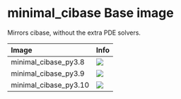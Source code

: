 
# minimal_cibase Base image

Mirrors cibase, without the extra PDE solvers.

| Image  | Info |
| :----- | :--- |
| minimal_cibase_py3.8 | [![](https://img.shields.io/docker/pulls/pymor/minimal_cibase_py3.8.svg)](https://hub.docker.com/repository/docker/pymor/minimal_cibase_py3.8 "minimal_cibase mixin") |
| minimal_cibase_py3.9 | [![](https://img.shields.io/docker/pulls/pymor/minimal_cibase_py3.9.svg)](https://hub.docker.com/repository/docker/pymor/minimal_cibase_py3.9 "minimal_cibase mixin") |
| minimal_cibase_py3.10 | [![](https://img.shields.io/docker/pulls/pymor/minimal_cibase_py3.10.svg)](https://hub.docker.com/repository/docker/pymor/minimal_cibase_py3.10 "minimal_cibase mixin") |
